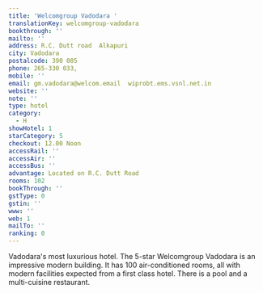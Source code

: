 ```yaml
---
title: 'Welcomgroup Vadodara '
translationKey: welcomgroup-vadodara
bookthrough: ''
mailto: ''
address: R.C. Dutt road  Alkapuri
city: Vadodara
postalcode: 390 005
phone: 265-330 033,
mobile: ''
email: gm.vadodara@welcom.email  wiprobt.ems.vsnl.net.in
website: ''
note: ''
type: hotel
category:
  - H
showHotel: 1
starCategory: 5
checkout: 12.00 Noon
accessRail: ''
accessAir: ''
accessBus: ''
advantage: Located on R.C. Dutt Road
rooms: 102
bookThrough: ''
gstType: 0
gstin: ''
www: ''
web: 1
mailTo: ''
ranking: 0
---
```







Vadodara's most luxurious hotel. The 5-star Welcomgroup Vadodara is an impressive modern building. It has 100 air-conditioned rooms, all with modern facilities expected from a first class hotel. There is a pool and a multi-cuisine restaurant.